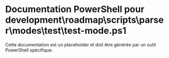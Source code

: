# Documentation PowerShell pour development\roadmap\scripts\parser\modes\test\test-mode.ps1

Cette documentation est un placeholder et doit être générée par un outil PowerShell spécifique.
